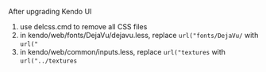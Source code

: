After upgrading Kendo UI

1) use delcss.cmd to remove all CSS files
2) in kendo/web/fonts/DejaVu/dejavu.less, replace ```url("fonts/DejaVu/``` with ```url("``` 
3) in kendo/web/common/inputs.less, replace ```url("textures``` with ```url("../textures```
